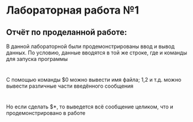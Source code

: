# Лабораторная работа №1
## Отчёт по проделанной работе:
В данной лабораторной были продемонстрированы ввод и вывод данных. 
По условию, данные вводятся в той же строке, где и команды для запуска программы
#
С помощью команды $0 можно вывести имя файла; $1,$2 и т.д. можно вывести различные части введённого сообщения
#
Но если сделать $*, то выведется всё сообщение целиком, что и продемонстрировано в работе
